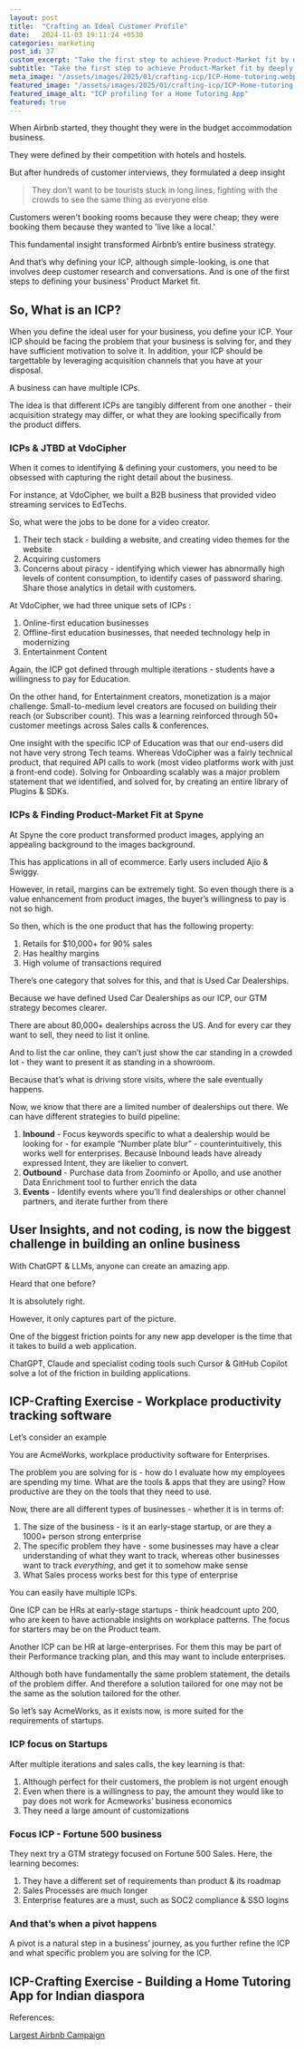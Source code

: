 ```yaml
---
layout: post
title:  "Crafting an Ideal Customer Profile"
date:   2024-11-03 19:11:24 +0530
categories: marketing
post_id: 37
custom_excerpt: "Take the first step to achieve Product-Market fit by deeply understanding your customer's pain points & Jobs to be done"
subtitle: "Take the first step to achieve Product-Market fit by deeply understanding your customer's pain points & Jobs to be done"
meta_image: "/assets/images/2025/01/crafting-icp/ICP-Home-tutoring.webp"
featured_image: "/assets/images/2025/01/crafting-icp/ICP-Home-tutoring.webp"
featured_image_alt: "ICP profiling for a Home Tutoring App"
featured: true
---
```


When Airbnb started, they thought they were in the budget accommodation business. 

They were defined by their competition with hotels and hostels. 

But after hundreds of customer interviews, they formulated a deep insight

> They don’t want to be tourists stuck in long lines, fighting with the crowds to see the same thing as everyone else
> 

Customers weren't booking rooms because they were cheap; they were booking them because they wanted to 'live like a local.' 

This fundamental insight transformed Airbnb’s entire business strategy.

And that’s why defining your ICP, although simple-looking, is one that involves deep customer research and conversations. And is one of the first steps to defining your business’ Product Market fit.

## So, What is an ICP?

When you define the ideal user for your business, you define your ICP. Your ICP should be facing the problem that your business is solving for, and they have sufficient motivation to solve it. In addition, your ICP should be targettable by leveraging acquisition channels that you have at your disposal.

A business can have multiple ICPs. 

The idea is that different ICPs are tangibly different from one another - their acquisition strategy may differ, or what they are looking specifically from the product differs.

### ICPs & JTBD at VdoCipher

When it comes to identifying & defining your customers, you need to be obsessed with capturing the right detail about the business.

For instance, at VdoCipher, we built a B2B business that provided video streaming services to EdTechs.

So, what were the jobs to be done for a video creator.

1. Their tech stack - building a website, and creating video themes for the website
2. Acquiring customers
3. Concerns about piracy - identifying which viewer has abnormally high levels of content consumption, to identify cases of password sharing. Share those analytics in detail with customers.

At VdoCipher, we had three unique sets of ICPs :

1. Online-first education businesses
2. Offline-first education businesses, that needed technology help in modernizing
3. Entertainment Content

Again, the ICP got defined through multiple iterations - students have a willingness to pay for Education. 

On the other hand, for Entertainment creators, monetization is a major challenge. Small-to-medium level creators are focused on building their reach (or Subscriber count). This was a learning reinforced through 50+ customer meetings across Sales calls & conferences.

One insight with the specific ICP of Education was that our end-users did not have very strong Tech teams. Whereas VdoCipher was a fairly technical product, that required API calls to work (most video platforms work with just a front-end code). Solving for Onboarding scalably was a major problem statement that we identified, and solved for, by creating an entire library of Plugins & SDKs.

### ICPs & Finding Product-Market Fit at Spyne

At Spyne the core product transformed product images, applying an appealing background to the images background.

This has applications in all of ecommerce. Early users included Ajio & Swiggy.

However, in retail, margins can be extremely tight. So even though there is a value enhancement from product images, the buyer’s willingness to pay is not so high.

So then, which is the one product that has the following property:

1. Retails for $10,000+ for 90% sales
2. Has healthy margins
3. High volume of transactions required

There’s one category that solves for this, and that is Used Car Dealerships. 

Because we have defined Used Car Dealerships as our ICP, our GTM strategy becomes clearer.

There are about 80,000+ dealerships across the US. And for every car they want to sell, they need to list it online.

And to list the car online, they can’t just show the car standing in a crowded lot - they want to present it as standing in a showroom.

Because that’s what is driving store visits, where the sale eventually happens.

Now, we know that there are a limited number of dealerships out there. We can have different strategies to build pipeline:

1. **Inbound** - Focus keywords specific to what a dealership would be looking for - for example “Number plate blur” - counterintuitively, this works well for enterprises. Because Inbound leads have already expressed Intent, they are likelier to convert.
2. **Outbound** - Purchase data from Zoominfo or Apollo, and use another Data Enrichment tool to further enrich the data
3. **Events** - Identify events where you’ll find dealerships or other channel partners, and iterate further from there

## User Insights, and not coding, is now the biggest challenge in building an online business

With ChatGPT & LLMs, anyone can create an amazing app.

Heard that one before?

It is absolutely right.

However, it only captures part of the picture.

One of the biggest friction points for any new app developer is the time that it takes to build a web application. 

ChatGPT, Claude and specialist coding tools such Cursor & GitHub Copilot solve a lot of the friction in building applications.

## ICP-Crafting Exercise - Workplace productivity tracking software

Let’s consider an example

You are AcmeWorks, workplace productivity software for Enterprises. 

The problem you are solving for is - how do I evaluate how my employees are spending my time. What are the tools & apps that they are using? How productive are they on the tools that they need to use.

Now, there are all different types of businesses - whether it is in terms of:

1. The size of the business - is it an early-stage startup, or are they a 1000+ person strong enterprise 
2. The specific problem they have - some businesses may have a clear understanding of what they want to track, whereas other businesses want to track *everything*, and get it to somehow make sense
3. What Sales process works best for this type of enterprise

You can easily have multiple ICPs.

One ICP can be HRs at early-stage startups - think headcount upto 200, who are keen to have actionable insights on workplace patterns. The focus for starters may be on the Product team.

Another ICP can be HR at large-enterprises. For them this may be part of their Performance tracking plan, and this may want to include enterprises.

Although both have fundamentally the same problem statement, the details of the problem differ. And therefore a solution tailored for one may not be the same as the solution tailored for the other.

So let’s say AcmeWorks, as it exists now, is more suited for the requirements of startups.

### ICP focus on Startups

After multiple iterations and sales calls, the key learning is that:

1. Although perfect for their customers, the problem is not urgent enough
2. Even when there is a willingness to pay, the amount they would like to pay does not work for Acmeworks’ business economics
3. They need a large amount of customizations

### Focus ICP - Fortune 500 business

They next try a GTM strategy focused on Fortune 500 Sales. Here, the learning becomes:

1. They have a different set of requirements than product & its roadmap
2. Sales Processes are much longer
3. Enterprise features are a must, such as SOC2 compliance & SSO logins

### And that’s when a pivot happens

A pivot is a natural step in a business’ journey, as you further refine the ICP and what specific problem you are solving for the ICP.

## ICP-Crafting Exercise - Building a Home Tutoring App for Indian diaspora

References:

[Largest Airbnb Campaign](https://lbbonline.com/news/largest-airbnb-campaign-to-date-tells-travellers-to-live-like-a-local)